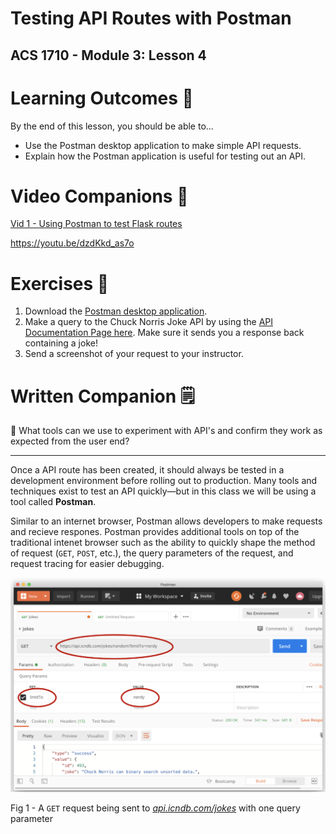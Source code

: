 # Testing API Routes with Postman

## ACS 1710 - Module 3: Lesson 4

# Learning Outcomes 💫

By the end of this lesson, you should be able to...

- Use the Postman desktop application to make simple API requests.
- Explain how the Postman application is useful for testing out an API.

# Video Companions 🎥

[Vid 1 - Using Postman to test Flask routes](https://file.notion.so/f/f/6004cc36-d69e-461f-a1c5-8e5078ac8f6b/53801a21-a6bb-4f3a-b84b-a4231ceb0b4a/13_Postman.mov?table=block&id=8a97c6d2-9437-43a5-8cfe-744336be2ffb&spaceId=6004cc36-d69e-461f-a1c5-8e5078ac8f6b&expirationTimestamp=1728064800000&signature=7j9P9J8_LjDR7uAjumYv9q20tHin5uj_nSYq1QLhYBI&downloadName=13_Postman.mov)

https://youtu.be/dzdKkd_as7o

# Exercises 💪

1. Download the [Postman desktop application](https://learning.postman.com/docs/getting-started/installation-and-updates/#installing-postman-on-mac). 
2. Make a query to the Chuck Norris Joke API by using the [API Documentation Page here](https://api.chucknorris.io). Make sure it sends you a response back containing a joke!
3. Send a screenshot of your request to your instructor.

# Written Companion 🗒

<aside>
🤔 What tools can we use to experiment with API's and confirm they work as expected from the user end?

</aside>

---

Once a API route has been created, it should always be tested in a development environment before rolling out to production. Many tools and techniques exist to test an API quickly—but in this class we will be using a tool called **Postman**.

Similar to an internet browser, Postman allows developers to make requests and recieve respones. Postman provides additional tools on top of the traditional intenet browser such as the ability to quickly shape the method of request (`GET`, `POST`, etc.), the query parameters of the request, and request tracing for easier debugging.

![Fig 1 - A `GET` request being sent to *[api.icndb.com/jokes](http://api.icndb.com/jokes)* with one query parameter](Untitled-2.png)

Fig 1 - A `GET` request being sent to *[api.icndb.com/jokes](https://api.chucknorris.io)* with one query parameter
